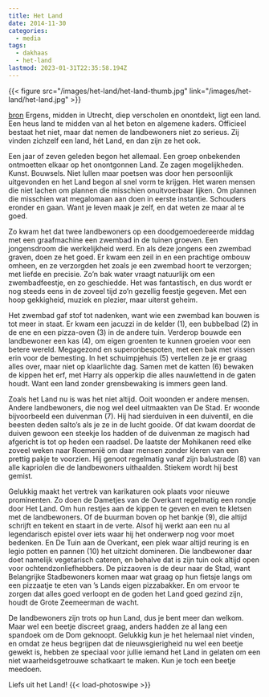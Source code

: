 ```yaml
---
title: Het Land
date: 2014-11-30
categories:
  - media
tags:
  - dakhaas
  - het-land
lastmod: 2023-01-31T22:35:58.194Z
---
```

{{< figure src="/images/het-land/het-land-thumb.jpg" link="/images/het-land/het-land.jpg" >}}

[bron](http://rosaproducties.nl/blogpost/het-land-voor-de-dakhaas-4/) 
Ergens, midden in Utrecht, diep verscholen en onontdekt, ligt een land. Een heus land te midden van al het beton en algemene kaders. Officieel bestaat het niet, maar dat nemen de landbewoners niet zo serieus. Zij vinden zichzelf een land, hét Land, en dan zijn ze het ook.
<!--more-->
Een jaar of zeven geleden begon het allemaal. Een groep onbekenden ontmoetten elkaar op het onontgonnen Land. Ze zagen mogelijkheden. Kunst. Bouwsels. Niet lullen maar poetsen was door hen persoonlijk uitgevonden en het Land begon al snel vorm te krijgen. Het waren mensen die niet lachen om plannen die misschien onuitvoerbaar lijken. Om plannen die misschien wat megalomaan aan doen in eerste instantie. Schouders eronder en gaan. Want je leven maak je zelf, en dat weten ze maar al te goed.

Zo kwam het dat twee landbewoners op een doodgemoedereerde middag met een graafmachine een zwembad in de tuinen groeven. Een jongensdroom die werkelijkheid werd. En als deze jongens een zwembad graven, doen ze het goed. Er kwam een zeil in en een prachtige ombouw omheen, en ze verzorgden het zoals je een zwembad hoort te verzorgen; met liefde en precisie. Zo’n bak water vraagt natuurlijk om een zwembadfeestje, en zo geschiedde. Het was fantastisch, en dus wordt er nog steeds eens in de zoveel tijd zo’n gezellig feestje gegeven. Met een hoop gekkigheid, muziek en plezier, maar uiterst geheim.

Het zwembad gaf stof tot nadenken, want wie een zwembad kan bouwen is tot meer in staat. Er kwam een jacuzzi in de kelder (1), een bubbelbad (2) in de ene en een pizza-oven (3) in de andere tuin. Verderop bouwde een landbewoner een kas (4), om eigen groenten te kunnen groeien voor een betere wereld. Megagezond en superonbespoten, met een bak met vissen erin voor de bemesting. In het schuimpjehuis (5) vertellen ze je er graag alles over, maar niet op klaarlichte dag. Samen met de katten (6) bewaken de kippen het erf, met Harry als opperkip die alles nauwlettend in de gaten houdt. Want een land zonder grensbewaking is immers geen land.

Zoals het Land nu is was het niet altijd. Ooit woonden er andere mensen. Andere landbewoners, die nog wel deel uitmaakten van De Stad. Er woonde bijvoorbeeld een duivenman (7). Hij had sierduiven in een duiventil, en die beesten deden salto’s als je ze in de lucht gooide. Of dat kwam doordat de duiven gewoon een steekje los hadden of de duivenman ze magisch had afgericht is tot op heden een raadsel. De laatste der Mohikanen reed elke zoveel weken naar Roemenië om daar mensen zonder kleren van een prettig pakje te voorzien. Hij genoot regelmatig vanaf zijn balustrade (8) van alle kapriolen die de landbewoners uithaalden. Stiekem wordt hij best gemist.

Gelukkig maakt het vertrek van karikaturen ook plaats voor nieuwe prominenten. Zo doen de Dametjes van de Overkant regelmatig een rondje door Het Land. Om hun restjes aan de kippen te geven en even te kletsen met de landbewoners. Of de buurman boven op het bankje (9), die altijd schrijft en tekent en staart in de verte. Alsof hij werkt aan een nu al legendarisch epistel over iets waar hij het onderwerp nog voor moet bedenken. En De Tuin aan de Overkant, een plek waar altijd reuring is en legio potten en pannen (10) het uitzicht domineren. Die landbewoner daar doet namelijk vegetarisch cateren, en behalve dat is zijn tuin ook altijd open voor ochtendzonliefhebbers. De pizzaoven is de deur naar de Stad, want Belangrijke Stadbewoners komen maar wat graag op hun fietsje langs om een pizzaatje te eten van ’s Lands eigen pizzabakker. En om ervoor te zorgen dat alles goed verloopt en de goden het Land goed gezind zijn, houdt de Grote Zeemeerman de wacht.

De landbewoners zijn trots op hun Land, dus je bent meer dan welkom. Maar wel een beetje discreet graag, anders hadden ze al lang een spandoek om de Dom geknoopt. Gelukkig kun je het helemaal niet vinden, en omdat ze heus begrijpen dat de nieuwsgierigheid nu wel een beetje gewekt is, hebben ze speciaal voor jullie iemand het Land in gelaten om een niet waarheidsgetrouwe schatkaart te maken. Kun je toch een beetje meedoen.

Liefs uit het Land!
{{< load-photoswipe >}}